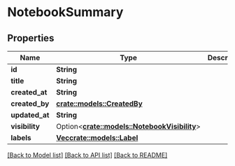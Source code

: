 # NotebookSummary

## Properties

Name | Type | Description | Notes
------------ | ------------- | ------------- | -------------
**id** | **String** |  | 
**title** | **String** |  | 
**created_at** | **String** |  | 
**created_by** | [**crate::models::CreatedBy**](createdBy.md) |  | 
**updated_at** | **String** |  | 
**visibility** | Option<[**crate::models::NotebookVisibility**](notebookVisibility.md)> |  | [optional]
**labels** | [**Vec<crate::models::Label>**](label.md) |  | 

[[Back to Model list]](../README.md#documentation-for-models) [[Back to API list]](../README.md#documentation-for-api-endpoints) [[Back to README]](../README.md)


